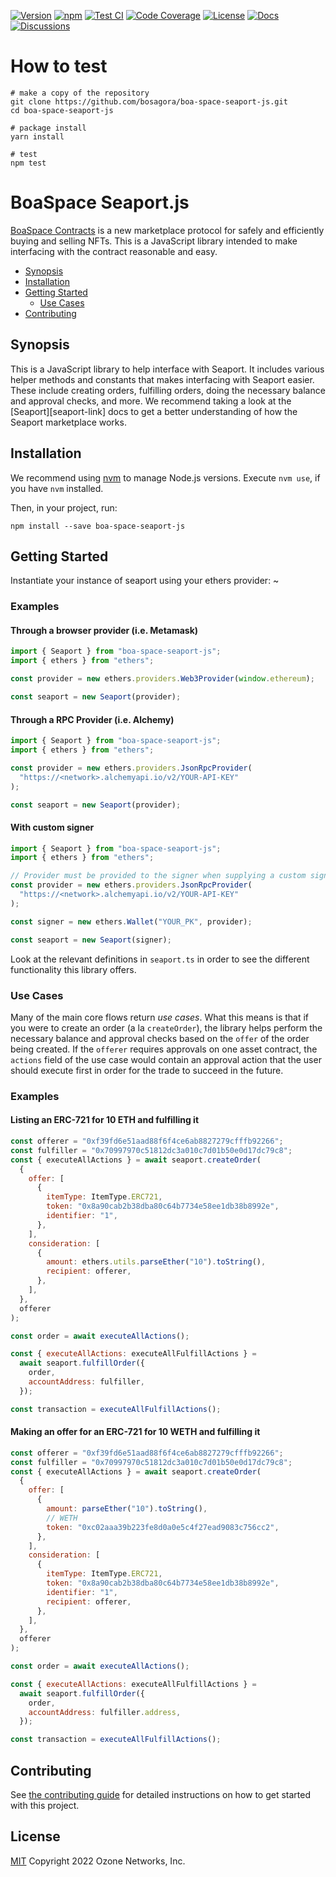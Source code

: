 [![Version][version-badge]][version-link]
[![npm][npm-badge]][npm-link]
[![Test CI][ci-badge]][ci-link]
[![Code Coverage][coverage-badge]][coverage-link]
[![License][license-badge]][license-link]
[![Docs][docs-badge]][docs-link]
[![Discussions][discussions-badge]][discussions-link]

# How to test
```shell
# make a copy of the repository
git clone https://github.com/bosagora/boa-space-seaport-js.git
cd boa-space-seaport-js

# package install
yarn install

# test
npm test
```


# BoaSpace Seaport.js

[BoaSpace Contracts][boaspace-contract-link] is a new marketplace protocol for safely and efficiently buying and selling NFTs. This is a JavaScript library intended to make interfacing with the contract reasonable and easy.

- [Synopsis](#synopsis)
- [Installation](#installation)
- [Getting Started](#getting-started)
  - [Use Cases](#use-cases)
- [Contributing](#contributing)

## Synopsis

This is a JavaScript library to help interface with Seaport. It includes various helper methods and constants that makes interfacing with Seaport easier. These include creating orders, fulfilling orders, doing the necessary balance and approval checks, and more. We recommend taking a look at the [Seaport][seaport-link] docs to get a better understanding of how the Seaport marketplace works.

## Installation

We recommend using [nvm](https://github.com/nvm-sh/nvm) to manage Node.js versions. Execute `nvm use`, if you have `nvm` installed.

Then, in your project, run:

```console
npm install --save boa-space-seaport-js
```

## Getting Started

Instantiate your instance of seaport using your ethers provider:
~
### Examples

#### Through a browser provider (i.e. Metamask)

```js
import { Seaport } from "boa-space-seaport-js";
import { ethers } from "ethers";

const provider = new ethers.providers.Web3Provider(window.ethereum);

const seaport = new Seaport(provider);
```

#### Through a RPC Provider (i.e. Alchemy)

```js
import { Seaport } from "boa-space-seaport-js";
import { ethers } from "ethers";

const provider = new ethers.providers.JsonRpcProvider(
  "https://<network>.alchemyapi.io/v2/YOUR-API-KEY"
);

const seaport = new Seaport(provider);
```

#### With custom signer

```js
import { Seaport } from "boa-space-seaport-js";
import { ethers } from "ethers";

// Provider must be provided to the signer when supplying a custom signer
const provider = new ethers.providers.JsonRpcProvider(
  "https://<network>.alchemyapi.io/v2/YOUR-API-KEY"
);

const signer = new ethers.Wallet("YOUR_PK", provider);

const seaport = new Seaport(signer);
```

Look at the relevant definitions in `seaport.ts` in order to see the different functionality this library offers.

### Use Cases

Many of the main core flows return _use cases_. What this means is that if you were to create an order (a la `createOrder`), the library helps perform the necessary balance and approval checks based on the `offer` of the order being created. If the `offerer` requires approvals on one asset contract, the `actions` field of the use case would contain an approval action that the user should execute first in order for the trade to succeed in the future.

### Examples

#### Listing an ERC-721 for 10 ETH and fulfilling it

```js
const offerer = "0xf39fd6e51aad88f6f4ce6ab8827279cfffb92266";
const fulfiller = "0x70997970c51812dc3a010c7d01b50e0d17dc79c8";
const { executeAllActions } = await seaport.createOrder(
  {
    offer: [
      {
        itemType: ItemType.ERC721,
        token: "0x8a90cab2b38dba80c64b7734e58ee1db38b8992e",
        identifier: "1",
      },
    ],
    consideration: [
      {
        amount: ethers.utils.parseEther("10").toString(),
        recipient: offerer,
      },
    ],
  },
  offerer
);

const order = await executeAllActions();

const { executeAllActions: executeAllFulfillActions } =
  await seaport.fulfillOrder({
    order,
    accountAddress: fulfiller,
  });

const transaction = executeAllFulfillActions();
```

#### Making an offer for an ERC-721 for 10 WETH and fulfilling it

```js
const offerer = "0xf39fd6e51aad88f6f4ce6ab8827279cfffb92266";
const fulfiller = "0x70997970c51812dc3a010c7d01b50e0d17dc79c8";
const { executeAllActions } = await seaport.createOrder(
  {
    offer: [
      {
        amount: parseEther("10").toString(),
        // WETH
        token: "0xc02aaa39b223fe8d0a0e5c4f27ead9083c756cc2",
      },
    ],
    consideration: [
      {
        itemType: ItemType.ERC721,
        token: "0x8a90cab2b38dba80c64b7734e58ee1db38b8992e",
        identifier: "1",
        recipient: offerer,
      },
    ],
  },
  offerer
);

const order = await executeAllActions();

const { executeAllActions: executeAllFulfillActions } =
  await seaport.fulfillOrder({
    order,
    accountAddress: fulfiller.address,
  });

const transaction = executeAllFulfillActions();
```

## Contributing

See [the contributing guide](CONTRIBUTING.md) for detailed instructions on how to get started with this project.

## License

[MIT](LICENSE) Copyright 2022 Ozone Networks, Inc.

[boaspace-contract-link]: https://github.com/bosagora/boa-space-contracts
[version-badge]: https://img.shields.io/github/package-json/v/boa-space-seaport-js
[version-link]: https://github.com/bosagora/boa-space-seaport-js/releases
[npm-badge]: https://img.shields.io/npm/v/boa-space-seaport-js?color=red
[npm-link]: https://www.npmjs.com/package/boa-space-seaport-js
[ci-badge]: https://github.com/bosagora/boa-space-seaport-js/actions/workflows/main.yaml/badge.svg
[ci-link]: https://github.com/bosagora/boa-space-seaport-js/actions/workflows/main.yaml
[coverage-badge]: https://codecov.io/gh/boa-space-seaport-js/branch/main/graph/badge.svg
[coverage-link]: https://codecov.io/gh/boa-space-seaport-js
[license-badge]: https://img.shields.io/github/license/boa-space-seaport-js
[license-link]: https://github.com/bosagora/boa-space-seaport-js/blob/v0.x.x/LICENSE
[docs-badge]: https://img.shields.io/badge/Seaport.js-documentation-informational
[docs-link]: https://github.com/bosagora/boa-space-seaport-js/blob/v0.x.x/README.md#getting-started
[discussions-badge]: https://img.shields.io/badge/Seaport.js-discussions-blueviolet
[discussions-link]: https://github.com/bosagora/boa-space-seaport-js/discussions

